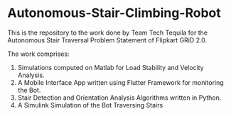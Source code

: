# Autonomous-Stair-Climbing-Robot
This is the repository to the work done by Team Tech Tequila for the Autonomous Stair Traversal Problem Statement of Flipkart GRiD 2.0.

The work comprises:

1. Simulations computed on Matlab for Load Stability and Velocity Analysis.
2. A Mobile Interface App written using Flutter Framework for monitoring the Bot.
3. Stair Detection and Orientation Analysis Algorithms written in Python.
4. A Simulink Simulation of the Bot Traversing Stairs
